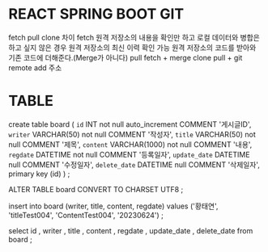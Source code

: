 # REACT SPRING BOOT GIT

fetch pull clone 차이
fetch
    원격 저장소의 내용을 확인만 하고 로컬 데이터와 병합은 하고 싶지 않은 경우
    원격 저장소의 최신 이력 확인 가능
    원격 저장소의 코드를 받아와 기존 코드에 더해준다.(Merge가 아니다)
pull
    fetch + merge
clone
    pull + git remote add 주소

# TABLE

create table board 
(
    `id` INT not null auto_increment COMMENT '게시글ID', 
    `writer` VARCHAR(50) not null COMMENT '작성자', 
    `title` VARCHAR(50) not null COMMENT '제목', 
    `content` VARCHAR(1000) not null COMMENT '내용', 
    `regdate` DATETIME not null COMMENT '등록일자', 
    `update_date` DATETIME null COMMENT '수정일자', 
    `delete_date` DATETIME null COMMENT '삭제일자', 
    primary key (id)
)
;

ALTER TABLE board CONVERT TO CHARSET UTF8
;

insert into board (writer, title, content, regdate) values ('황태연', 'titleTest004', 'ContentTest004', '20230624') 
;

select
	id ,
	writer ,
	title ,
	content ,
	regdate ,
	update_date ,
	delete_date
from
	board
;